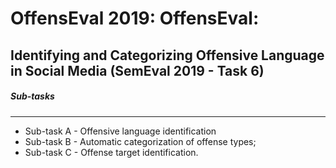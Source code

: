 OffensEval 2019: OffensEval:
============================
Identifying and Categorizing Offensive Language in Social Media (SemEval 2019 - Task 6)
---------------------------------------------------------------------------------------
##### Sub-tasks
----------
 * Sub-task A - Offensive language identification
 * Sub-task B - Automatic categorization of offense types;
 * Sub-task C - Offense target identification.
